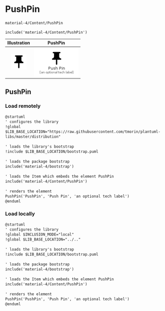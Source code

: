 # PushPin


```text
material-4/Content/PushPin
```

```text
include('material-4/Content/PushPin')
```



| Illustration | PushPin |
| :---: | :---: |
| ![illustration for Illustration](../../material-4/Content/PushPin.png) | ![illustration for PushPin](../../material-4/Content/PushPin.Local.png) |




## PushPin

### Load remotely
```plantuml
@startuml
' configures the library
!global $LIB_BASE_LOCATION="https://raw.githubusercontent.com/tmorin/plantuml-libs/master/distribution"

' loads the library's bootstrap
!include $LIB_BASE_LOCATION/bootstrap.puml

' loads the package bootstrap
include('material-4/bootstrap')

' loads the Item which embeds the element PushPin
include('material-4/Content/PushPin')

' renders the element
PushPin('PushPin', 'Push Pin', 'an optional tech label')
@enduml
```

### Load locally
```plantuml
@startuml
' configures the library
!global $INCLUSION_MODE="local"
!global $LIB_BASE_LOCATION="../.."

' loads the library's bootstrap
!include $LIB_BASE_LOCATION/bootstrap.puml

' loads the package bootstrap
include('material-4/bootstrap')

' loads the Item which embeds the element PushPin
include('material-4/Content/PushPin')

' renders the element
PushPin('PushPin', 'Push Pin', 'an optional tech label')
@enduml
```


